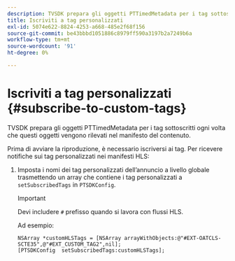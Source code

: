 ```yaml
---
description: TVSDK prepara gli oggetti PTTimedMetadata per i tag sottoscritti ogni volta che questi oggetti vengono rilevati nel manifesto del contenuto.
title: Iscriviti a tag personalizzati
exl-id: 5074e622-8824-4253-a668-485e2f68f156
source-git-commit: be43bbbd1051886c8979ff590a3197b2a7249b6a
workflow-type: tm+mt
source-wordcount: '91'
ht-degree: 0%

---
```


# Iscriviti a tag personalizzati {#subscribe-to-custom-tags}

TVSDK prepara gli oggetti PTTimedMetadata per i tag sottoscritti ogni volta che questi oggetti vengono rilevati nel manifesto del contenuto.

Prima di avviare la riproduzione, è necessario iscriversi ai tag.
Per ricevere notifiche sui tag personalizzati nei manifesti HLS:

1. Imposta i nomi dei tag personalizzati dell’annuncio a livello globale trasmettendo un array che contiene i tag personalizzati a `setSubscribedTags` in `PTSDKConfig`.

   >[!IMPORTANT]
   >
   >Devi includere `#` prefisso quando si lavora con flussi HLS.

   Ad esempio:

   ```
   NSArray *customHLSTags = [NSArray arrayWithObjects:@"#EXT-OATCLS-SCTE35",@"#EXT_CUSTOM_TAG2",nil]; 
   [PTSDKConfig  setSubscribedTags:customHLSTags];
   ```
